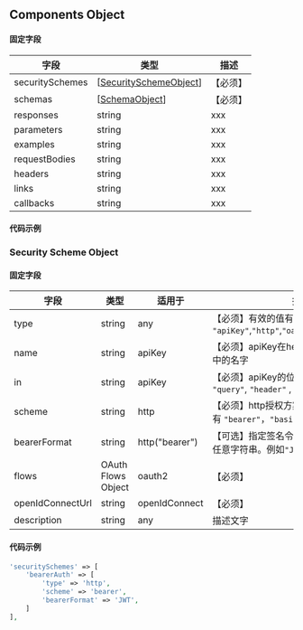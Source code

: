 ## Components Object

#### 固定字段

字段 | 类型 | 描述
--- | --- | ---
securitySchemes | [[SecuritySchemeObject](#SecuritySchemeObject)] | 【必须】
schemas | [[SchemaObject](#SchemaObject)] | 【必须】
responses | string | xxx
parameters | string | xxx
examples | string | xxx
requestBodies | string | xxx
headers | string | xxx
links | string | xxx
callbacks | string | xxx

#### 代码示例

### Security Scheme Object
<a name="SecuritySchemeObject"></a>

#### 固定字段
字段 | 类型 |适用于 |  描述
--- | --- | --- | ---
type | string | any | 【必须】有效的值有 `"apiKey"`,`"http"`,`"oauth2"`,`"openIdConnect"` 
name | string | apiKey | 【必须】apiKey在header、query、cookie中的名字
in | string | apiKey | 【必须】apiKey的位置，有效的值有 `"query"`, `"header"` , `"cookie"`
scheme | string | http| 【必须】http授权方案名称，可以使用的值有 `"bearer"`，`"basic"` 
bearerFormat | string | http("bearer") | 【可选】指定签名令牌如何格式化，可以是任意字符串。例如`"JWT"` 
flows | OAuth Flows Object | oauth2 | 【必须】
openIdConnectUrl | string | openIdConnect | 【必须】
description | string | any | 描述文字

#### 代码示例
```php
'securitySchemes' => [
    'bearerAuth' => [
        'type' => 'http',
        'scheme' => 'bearer',
        'bearerFormat' => 'JWT',
    ]
],
```

